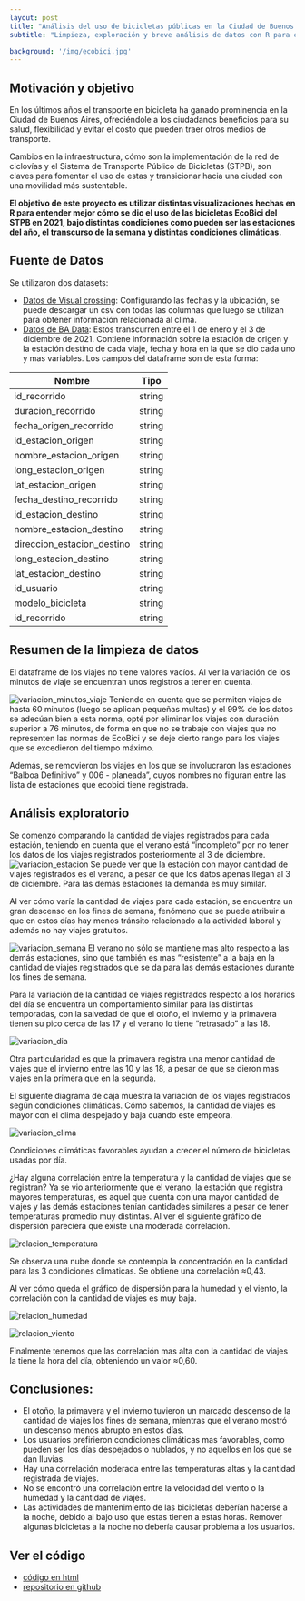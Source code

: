```yaml
---
layout: post
title: "Análisis del uso de bicicletas públicas en la Ciudad de Buenos Aires"
subtitle: "Limpieza, exploración y breve análisis de datos con R para entender mejor el uso de estas en 2021"

background: '/img/ecobici.jpg'
---
```


## Motivación y objetivo 
En los últimos años el transporte en bicicleta ha ganado prominencia en la Ciudad de Buenos Aires, ofreciéndole a los ciudadanos beneficios para su salud, flexibilidad y evitar el costo que pueden traer otros medios de transporte.

Cambios en la infraestructura, cómo son la implementación de la red de ciclovías y el Sistema de Transporte Público de Bicicletas (STPB), son claves para fomentar el uso de estas y transicionar hacia una ciudad con una movilidad más sustentable.

**El objetivo de este proyecto es utilizar distintas visualizaciones hechas en R para entender mejor cómo se dio el uso de las bicicletas EcoBici del STPB en 2021, bajo distintas condiciones como pueden ser las estaciones del año, el transcurso de la semana y distintas condiciones climáticas.** 

    

## Fuente de Datos 
Se utilizaron dos datasets: 

 - [Datos de Visual crossing](https://www.visualcrossing.com/weather/weather-data-services):
  Configurando las fechas y la ubicación, se puede descargar un csv con todas las columnas que luego se utilizan para obtener información relacionada al clima.
 -   [Datos de BA Data](https://data.buenosaires.gob.ar/dataset/bicicletas-publicas/resource/a9095876-e584-4b0d-976c-a4600455565b):
   Estos transcurren entre el 1 de enero y el 3 de diciembre de 2021. Contiene información sobre la estación de origen y la estación destino de cada viaje, fecha y hora en la que se dio cada uno y mas variables. Los campos del dataframe son de esta forma: 

| Nombre | Tipo |
| ----------- | ----------- |
| id_recorrido | string |
| duracion_recorrido | string |
| fecha_origen_recorrido | string |
| id_estacion_origen | string |
| nombre_estacion_origen | string |
| long_estacion_origen | string |
| lat_estacion_origen | string |
| fecha_destino_recorrido | string |
| id_estacion_destino | string |
| nombre_estacion_destino | string |
| direccion_estacion_destino | string |
| long_estacion_destino | string |
| lat_estacion_destino | string |
| id_usuario | string |
| modelo_bicicleta | string |
| id_recorrido | string |

## Resumen de la limpieza de datos 
El dataframe de los viajes no tiene valores vacíos. Al ver la variación de los minutos de viaje se encuentran unos registros a tener en cuenta.  

![variacion_minutos_viaje](/img/1_variacion_minutos_viaje.png)
Teniendo en cuenta que se permiten viajes de hasta 60 minutos (luego se aplican pequeñas multas) y el 99% de los datos se adecúan bien a esta norma, opté por eliminar los viajes con duración superior a 76 minutos, de forma en que no se trabaje con viajes que no representen las normas de EcoBici y se deje cierto rango para los viajes que se excedieron del tiempo máximo. 

Además, se removieron los viajes en los que se involucraron las estaciones “Balboa Definitivo” y 006 - planeada”, cuyos nombres no figuran entre las lista de estaciones que ecobici tiene registrada.


## Análisis exploratorio 
Se comenzó comparando la cantidad de viajes registrados para cada estación, teniendo en cuenta que el verano está “incompleto” por no tener los datos de los viajes registrados posteriormente al 3 de diciembre. 
![variacion_estacion](/img/2_viajes_por_estacion.png)
Se puede ver que la estación con mayor cantidad de viajes registrados es el verano, a pesar de que los datos apenas llegan al 3 de diciembre. Para las demás estaciones la demanda es muy similar. 

Al ver cómo varía la cantidad de viajes para cada estación, se encuentra un gran descenso en los fines de semana, fenómeno que se puede atribuir a que en estos días hay menos tránsito relacionado a la actividad laboral y además no hay viajes gratuitos. 

![variacion_semana](/img/3_variacion_semana.png)
El verano no sólo se mantiene mas alto respecto a las demás estaciones, sino que también es mas “resistente” a la baja en la cantidad de viajes registrados que se da para las demás estaciones durante los fines de semana. 


Para la variación de la cantidad de viajes registrados respecto a los horarios del día se encuentra un comportamiento similar para las distintas temporadas, con la salvedad de que el otoño, el invierno y la primavera tienen su pico cerca de las 17 y el verano lo tiene “retrasado” a las 18. 

![variacion_dia](/img/5_variacion_dia.png)

Otra particularidad es que la primavera registra una menor cantidad de viajes que el invierno entre las 10 y las 18, a pesar de que se dieron mas viajes en la primera que en la segunda.

El siguiente diagrama de caja muestra la variación de los viajes registrados según condiciones climáticas. Cómo sabemos, la cantidad de viajes es mayor con el clima despejado y baja cuando este empeora. 

![variacion_clima](/img/4_variación_clima.png)

Condiciones climáticas favorables ayudan a crecer el número de bicicletas usadas por día. 

¿Hay alguna correlación entre la temperatura y la cantidad de viajes que se registran? Ya se vio anteriormente que el verano, la estación que registra mayores temperaturas, es aquel que cuenta con una mayor cantidad de viajes y las demás estaciones tenían cantidades similares a pesar de tener temperaturas promedio muy distintas. Al ver el siguiente gráfico de dispersión pareciera que existe una moderada correlación. 


![relacion_temperatura](/img/6_relacion_temperatura.png)

Se observa una nube donde se contempla la concentración en la cantidad para las 3 condiciones climaticas. Se obtiene una correlación ≈0,43.

Al ver cómo queda el gráfico de dispersión para la humedad y el viento, la correlación con la cantidad de viajes es muy baja. 

![relacion_humedad](/img/7_relacion_humedad.png)

![relacion_viento](/img/8_relacion_viento.png)


Finalmente tenemos que las correlación mas alta con la cantidad de viajes la tiene la hora del día, obteniendo un valor ≈0,60.  


## Conclusiones: 

 - El otoño, la primavera y el invierno tuvieron un marcado descenso de la cantidad de viajes los fines de semana, mientras que el verano mostró un descenso menos abrupto en estos días.
 - Los usuarios prefirieron condiciones climáticas mas favorables, como pueden ser los días despejados o nublados, y no aquellos en los que se dan lluvias.
 - Hay una correlación moderada entre las temperaturas altas y la cantidad registrada de viajes.
 - No se encontró una correlación entre la velocidad del viento o la humedad y la cantidad de viajes.
 - Las actividades de mantenimiento de las bicicletas deberían hacerse a la noche, debido al bajo uso que estas tienen a estas horas. Remover algunas bicicletas a la noche no debería causar problema a los usuarios.


## Ver el código
 - [código en html](https://ezegrenat.github.io/analisis-bicicletas-ecobici/analisis_bicicletas_2.html)
 - [repositorio en github](https://github.com/ezegrenat/analisis-bicicletas-ecobici)